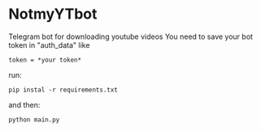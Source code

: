 # NotmyYTbot

Telegram bot for downloading youtube videos
You need to save your bot token in "auth_data" like

`token = *your token*`

run:

`pip instal -r requirements.txt`

and then:

`python main.py`
